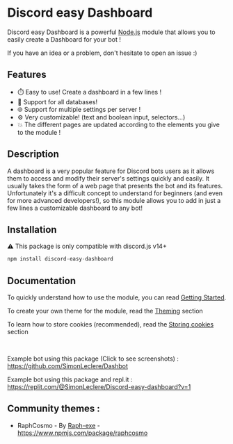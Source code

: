 # Discord easy Dashboard

Discord easy Dashboard is a powerful [Node.js](https://nodejs.org) module that allows you to easily create a Dashboard for your bot !

If you have an idea or a problem, don't hesitate to open an issue :)

## Features

- ⏱️ Easy to use! Create a dashboard in a few lines !
- 📁 Support for all databases!
- 🌐 Support for multiple settings per server !
- ⚙️ Very customizable! (text and boolean input, selectors...)
- 💥 The different pages are updated according to the elements you give to the module !

## Description

A dashboard is a very popular feature for Discord bots users as it allows them to access and modify their server's settings quickly and easily. It usually takes the form of a web page that presents the bot and its features. Unfortunately it's a difficult concept to understand for beginners (and even for more advanced developers!), so this module allows you to add in just a few lines a customizable dashboard to any bot!

## Installation

⚠ This package is only compatible with discord.js v14+

```js
npm install discord-easy-dashboard
```

## Documentation

To quickly understand how to use the module, you can read [Getting Started](/docs/gettingStarted.md).

To create your own theme for the module, read the [Theming](/docs/THEMING.md) section

To learn how to store cookies (recommended), read the [Storing cookies](/docs/STORING_COOKIES.md) section

<br>

Example bot using this package (Click to see screenshots) : https://github.com/SimonLeclere/Dashbot

Example bot using this package and repl.it : https://replit.com/@SimonLeclere/Discord-easy-dashboard?v=1

## Community themes :

- RaphCosmo - By [Raph-exe](https://github.com/raph-exe) - https://www.npmjs.com/package/raphcosmo
